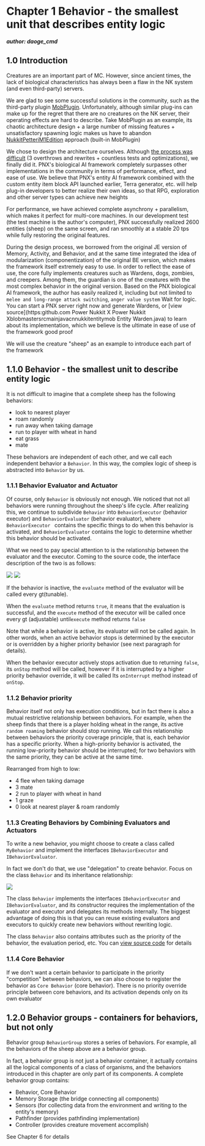 # Chapter 1 Behavior - the smallest unit that describes entity logic

_**author: daoge_cmd**_

## 1.0 Introduction

Creatures are an important part of MC. However, since ancient times, the lack of biological characteristics has always been a flaw in the NK system (and even third-party) servers.

We are glad to see some successful solutions in the community, such as the third-party plugin [MobPlugin](https://github.com/Nukkit-coders/MobPlugin). Unfortunately, although similar plug-ins can make up for the regret that there are no creatures on the NK server, their operating effects are hard to describe. Take MobPlugin as an example, its chaotic architecture design + a large number of missing features + unsatisfactory spawning logic makes us have to abandon [NukkitPetteriM1Edition](https://github.com/PetteriM1/NukkitPetteriM1Edition) approach (built-in MobPlugin)

We chose to design the architecture ourselves. Although [the process was difficult](https://www.minebbs.com/threads/powernukkitx-ai-2022-7-29.13358/) (3 overthrows and rewrites + countless tests and optimizations), we finally did it. PNX's biological AI framework completely surpasses other implementations in the community in terms of performance, effect, and ease of use. We believe that PNX's entity AI framework combined with the custom entity item block API launched earlier, Terra generator, etc. will help plug-in developers to better realize their own ideas, so that RPG, exploration and other server types can achieve new heights

For performance, we have achieved complete asynchrony + parallelism, which makes it perfect for multi-core machines. In our development test (the test machine is the author's computer), PNX successfully realized 2600 entities (sheep) on the same screen, and ran smoothly at a stable 20 tps while fully restoring the original features.

During the design process, we borrowed from the original JE version of Memory, Activity, and Behavior, and at the same time integrated the idea of modularization (componentization) of the original BE version, which makes the framework itself extremely easy to use. In order to reflect the ease of use, the core fully implements creatures such as Wardens, dogs, zombies, and creepers. Among them, the guardian is one of the creatures with the most complex behavior in the original version. Based on the PNX biological AI framework, the author has easily realized it, including but not limited to ``` melee and long-range attack switching```, ```anger value system``` Wait for logic. You can start a PNX server right now and generate Wardens, or [view source](https:github.com Power Nukkit X Power Nukkit Xblobmastersrcmainjavacnnukkitentitymob Entity Warden.java) to learn about its implementation, which we believe is the ultimate in ease of use of the framework good proof

We will use the creature "sheep" as an example to introduce each part of the framework

## 1.1.0 Behavior - the smallest unit to describe entity logic

It is not difficult to imagine that a complete sheep has the following behaviors:

- look to nearest player
- roam randomly
- run away when taking damage
- run to player with wheat in hand
- eat grass
- mate

These behaviors are independent of each other, and we call each independent behavior a ```Behavior```. In this way, the complex logic of sheep is abstracted into ```Behavior``` by us.

### 1.1.1 Behavior Evaluator and Actuator

Of course, only ```Behavior``` is obviously not enough. We noticed that not all behaviors were running throughout the sheep's life cycle. After realizing this, we continue to subdivide ```Behavior``` into ```BehaviorExecutor``` (behavior executor) and ```BehaviorEvaluator``` (behavior evaluator), where ```BehaviorExecutor ``` contains the specific things to do when this behavior is activated, and ```BehaviorEvaluator``` contains the logic to determine whether this behavior should be activated.

What we need to pay special attention to is the relationship between the evaluator and the executor. Coming to the source code, the interface description of the two is as follows:

![](%relativePrefix%image/common/entity-ai/cd5125c1.png)
![](%relativePrefix%image/common/entity-ai/6634698d.png)

If the behavior is inactive, the ```evaluate``` method of the evaluator will be called every gt(tunable).

When the ```evaluate``` method returns ```true```, it means that the evaluation is successful, and the ```execute``` method of the executor will be called once every gt (adjustable) until```execute``` method returns ```false```

Note that while a behavior is active, its evaluator will not be called again. In other words, when an active behavior stops is determined by the executor or is overridden by a higher priority behavior (see next paragraph for details).

When the behavior executor actively stops activation due to returning ```false```, its ```onStop``` method will be called, however if it is interrupted by a higher priority behavior override, it will be called Its ```onInterrupt``` method instead of ```onStop```.

### 1.1.2 Behavior priority

Behavior itself not only has execution conditions, but in fact there is also a mutual restrictive relationship between behaviors. For example, when the sheep finds that there is a player holding wheat in the range, its active ```random roaming``` behavior should stop running. We call this relationship between behaviors the priority coverage principle, that is, each behavior has a specific priority. When a high-priority behavior is activated, the running low-priority behavior should be interrupted; for two behaviors with the same priority, they can be active at the same time. 

Rearranged from high to low:

- 4 flee when taking damage 
- 3 mate 
- 2 run to player with wheat in hand 
- 1 graze 
- 0 look at nearest player & roam randomly

### 1.1.3 Creating Behaviors by Combining Evaluators and Actuators

To write a new behavior, you might choose to create a class called ```MyBehavior``` and implement the interfaces ```IBehaviorExecutor``` and ```IBehaviorEvaluator```.

In fact we don't do that, we use "delegation" to create behavior. Focus on the class ```Behavior``` and its inheritance relationship:

![](%relativePrefix%image/common/entity-ai/1effadd0.png)

The class ```Behavior``` implements the interfaces ```IBehaviorExecutor``` and ```IBehaviorEvaluator```, and its constructor requires the implementation of the evaluator and executor and delegates its methods internally. The biggest advantage of doing this is that you can reuse existing evaluators and executors to quickly create new behaviors without rewriting logic.

The class ```Behavior``` also contains attributes such as the priority of the behavior, the evaluation period, etc. You can [view source code](https://github.com/PowerNukkitX/PowerNukkitX/blob/master/src/main/java/cn/nukkit/entity/ai/behavior/Behavior.java) for details

### 1.1.4 Core Behavior

If we don't want a certain behavior to participate in the priority "competition" between behaviors, we can also choose to register the behavior as ```Core Behavior``` (core behavior). There is no priority override principle between core behaviors, and its activation depends only on its own evaluator

## 1.2.0 Behavior groups - containers for behaviors, but not only

Behavior group ```BehaviorGroup``` stores a series of behaviors. For example, all the behaviors of the sheep above are a behavior group.

In fact, a behavior group is not just a behavior container, it actually contains all the logical components of a class of organisms, and the behaviors introduced in this chapter are only part of its components. A complete behavior group contains:

- Behavior, Core Behavior
- Memory Storage (the bridge connecting all components) 
- Sensors (for collecting data from the environment and writing to the entity's memory) 
- Pathfinder (provides pathfinding implementation) 
- Controller (provides creature movement accomplish)

See Chapter 6 for details